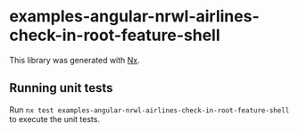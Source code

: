 # examples-angular-nrwl-airlines-check-in-root-feature-shell

This library was generated with [Nx](https://nx.dev).

## Running unit tests

Run `nx test examples-angular-nrwl-airlines-check-in-root-feature-shell` to execute the unit tests.
